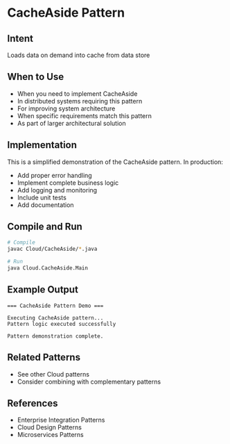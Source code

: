 # CacheAside Pattern

## Intent
Loads data on demand into cache from data store

## When to Use
- When you need to implement CacheAside
- In distributed systems requiring this pattern
- For improving system architecture
- When specific requirements match this pattern
- As part of larger architectural solution

## Implementation
This is a simplified demonstration of the CacheAside pattern. In production:
- Add proper error handling
- Implement complete business logic
- Add logging and monitoring
- Include unit tests
- Add documentation

## Compile and Run
```bash
# Compile
javac Cloud/CacheAside/*.java

# Run
java Cloud.CacheAside.Main
```

## Example Output
```
=== CacheAside Pattern Demo ===

Executing CacheAside pattern...
Pattern logic executed successfully

Pattern demonstration complete.
```

## Related Patterns
- See other Cloud patterns
- Consider combining with complementary patterns

## References
- Enterprise Integration Patterns
- Cloud Design Patterns
- Microservices Patterns
